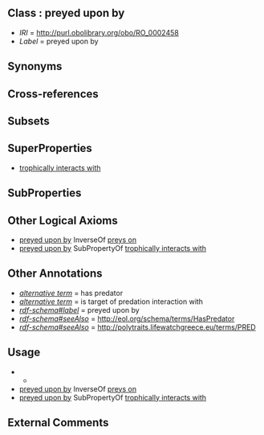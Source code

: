 
## Class : preyed upon by

 * *IRI* = http://purl.obolibrary.org/obo/RO_0002458
 * *Label* = preyed upon by

## Synonyms


## Cross-references


## Subsets


## SuperProperties

 * [trophically interacts with](../../RO/38/RO_0002438.md)

## SubProperties


## Other Logical Axioms

 * [preyed upon by](../../RO/58/RO_0002458.md) InverseOf [preys on](../../RO/39/RO_0002439.md)
 * [preyed upon by](../../RO/58/RO_0002458.md) SubPropertyOf [trophically interacts with](../../RO/38/RO_0002438.md)

## Other Annotations

 * *[alternative term](../../IAO/18/IAO_0000118.md)* = has predator
 * *[alternative term](../../IAO/18/IAO_0000118.md)* = is target of predation interaction with
 * *[rdf-schema#label](../../el/rdf-schema#label.md)* = preyed upon by
 * *[rdf-schema#seeAlso](../../so/rdf-schema#seeAlso.md)* = http://eol.org/schema/terms/HasPredator
 * *[rdf-schema#seeAlso](../../so/rdf-schema#seeAlso.md)* = http://polytraits.lifewatchgreece.eu/terms/PRED

## Usage

 * -
 * [preyed upon by](../../RO/58/RO_0002458.md) InverseOf [preys on](../../RO/39/RO_0002439.md)
 * [preyed upon by](../../RO/58/RO_0002458.md) SubPropertyOf [trophically interacts with](../../RO/38/RO_0002438.md)

## External Comments

